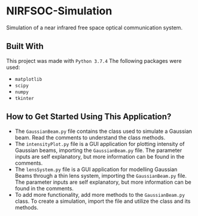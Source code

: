 # NIRFSOC-Simulation
Simulation of a near infrared free space optical communication system.

## Built With
This project was made with `Python 3.7.4`
The following packages were used:
* `matplotlib`
* `scipy`
* `numpy`
* `tkinter`

## How to Get Started Using This Application?
- The `GaussianBeam.py` file contains the class used to simulate a Gaussian beam.
  Read the comments to understand the class methods.
- The `intensityPlot.py` file is a GUI application for plotting intensity of Gaussian
  beams, importing the `GaussianBeam.py` file. The parameter inputs are self explanatory,
  but more information can be found in the comments.
- The `lensSystem.py` file is a GUI application for modelling Gaussian Beams through
  a thin lens system, importing the `GaussianBeam.py` file. The parameter inputs are 
  self explanatory, but more information can be found in the comments.
- To add more functionality, add more methods to the `GaussianBeam.py` class. To
  create a simulation, import the file and utilize the class and its methods.

